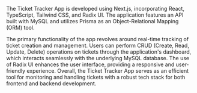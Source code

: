 The Ticket Tracker App is developed using Next.js, incorporating React, TypeScript, Tailwind CSS, and Radix UI. The application features an API built with MySQL and utilizes Prisma as an Object-Relational Mapping (ORM) tool.


The primary functionality of the app revolves around real-time tracking of ticket creation and management. Users can perform CRUD (Create, Read, Update, Delete) operations on tickets through the application's dashboard, which interacts seamlessly with the underlying MySQL database. The use of Radix UI enhances the user interface, providing a responsive and user-friendly experience. Overall, the Ticket Tracker App serves as an efficient tool for monitoring and handling tickets with a robust tech stack for both frontend and backend development.



